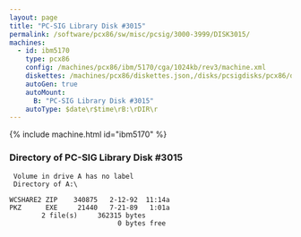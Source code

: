 ```yaml
---
layout: page
title: "PC-SIG Library Disk #3015"
permalink: /software/pcx86/sw/misc/pcsig/3000-3999/DISK3015/
machines:
  - id: ibm5170
    type: pcx86
    config: /machines/pcx86/ibm/5170/cga/1024kb/rev3/machine.xml
    diskettes: /machines/pcx86/diskettes.json,/disks/pcsigdisks/pcx86/diskettes.json
    autoGen: true
    autoMount:
      B: "PC-SIG Library Disk #3015"
    autoType: $date\r$time\rB:\rDIR\r
---
```


{% include machine.html id="ibm5170" %}

### Directory of PC-SIG Library Disk #3015

     Volume in drive A has no label
     Directory of A:\

    WCSHARE2 ZIP    340875   2-12-92  11:14a
    PKZ      EXE     21440   7-21-89   1:01a
            2 file(s)     362315 bytes
                               0 bytes free

